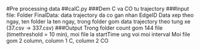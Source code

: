 #Pre processing data
##calC.py
###Dem C va CO tu trajectory
###Input file:
Folder FinalData: data trajectory da co gan nhan EdgeID
Data xep theo ngay, ten folder la ten ngay, trong folder gom data trajectory theo tung xe (37.csv -> 337.csv)
###Output
Trong folder count gom 144 file (timethreshold = 10 min), moi file la startTime ung voi moi interval
Moi file gom 2 column, column 1 C, column 2 CO